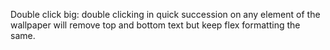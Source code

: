 Double click big: double clicking in quick succession on any element of the wallpaper will remove top and bottom text but keep flex formatting the same. 
